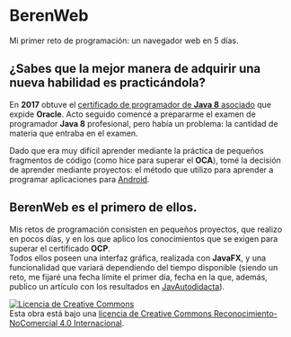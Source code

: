 # BerenWeb
Mi primer reto de programación: un navegador web en 5 días.

## ¿Sabes que la mejor manera de adquirir una nueva habilidad es practicándola?

En <b>2017</b> obtuve el <a href="https://education.oracle.com/pls/web_prod-plq-dad/ou_product_category.getPage?p_cat_id=267&p_org_id=51&lang=E#tabs-3">
certificado de programador de <b>Java 8</b> asociado</a> que expide <b>Oracle</b>.
Acto seguido comencé a prepararme el examen de programador <b>Java 8</b> profesional, pero había un problema: la cantidad de materia que entraba en el examen.

Dado que era muy difícil aprender mediante la práctica de pequeños fragmentos de código (como hice para superar el <b>OCA</b>), 
tomé la decisión de aprender mediante proyectos: el método que utilizo para aprender a programar aplicaciones para 
<a href="https://play.google.com/store/apps/developer?id=Miguel+Callej%C3%B3n+Berenguer">Android</a>.

## <b>BerenWeb</b> es el primero de ellos.

Mis retos de programación consisten en pequeños proyectos, que realizo en pocos días, y en los que aplico los conocimientos que se
exigen para superar el certificado <b>OCP</b>. <br />
Todos ellos poseen una interfaz gráfica, realizada con <b>JavaFX</b>, y una funcionalidad
que variará dependiendo del tiempo disponible (siendo un reto, me fijaré una fecha límite el primer día, fecha en la que, además, publico
un artículo con los resultados en <a href="https://javautodidacta.es">JavAutodidacta</a>).

<a rel="license" href="http://creativecommons.org/licenses/by-nc/4.0/">
<img alt="Licencia de Creative Commons" style="border-width:0" src="https://i.creativecommons.org/l/by-nc/4.0/88x31.png" /></a>
<br />Esta obra está bajo una <a rel="license" href="http://creativecommons.org/licenses/by-nc/4.0/">
licencia de Creative Commons Reconocimiento-NoComercial 4.0 Internacional</a>.
